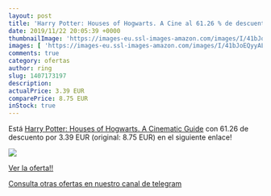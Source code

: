 ```yaml
---
layout: post
title: 'Harry Potter: Houses of Hogwarts. A Cine al 61.26 % de descuento'
date: 2019/11/22 20:05:39 +0000
thumbnailImage: 'https://images-eu.ssl-images-amazon.com/images/I/41bJoEQyyAL._SL200_.jpg'
images: [ 'https://images-eu.ssl-images-amazon.com/images/I/41bJoEQyyAL._SL200_.jpg' ]
comments: true
category: ofertas
author: ring
slug: 1407173197
description:
actualPrice: 3.39 EUR
comparePrice: 8.75 EUR
inStock: true
---
```


Está [Harry Potter: Houses of Hogwarts. A Cinematic Guide](https://www.amazon.com/dp/1407173197/?tag=redken08-20) con 61.26 de descuento por 3.39 EUR (original: 8.75 EUR) en el siguiente enlace!

[![](https://images-eu.ssl-images-amazon.com/images/I/41bJoEQyyAL._SL200_.jpg)](https://www.amazon.com/dp/1407173197/?tag=redken08-20)

[Ver la oferta!!](https://www.amazon.com/dp/1407173197/?tag=redken08-20)

[Consulta otras ofertas en nuestro canal de telegram](https://t.me/s/ofertas25)
